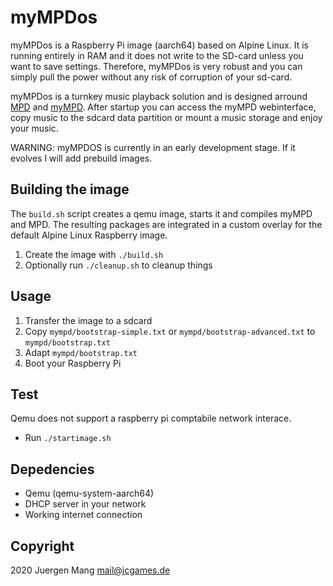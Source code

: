 # myMPDos

myMPDos is a Raspberry Pi image (aarch64) based on Alpine Linux. It is running entirely in RAM and it does not write to the SD-card unless you want to save settings. Therefore, myMPDos is very robust and you can simply pull the power without any risk of corruption of your sd-card.

myMPDos is a turnkey music playback solution and is designed arround [MPD](https://www.musicpd.org/) and [myMPD](https://github.com/jcorporation/myMPD). After startup you can access the myMPD webinterface, copy music to the sdcard data partition or mount a music storage and enjoy your music.

WARNING: myMPDOS is currently in an early development stage. If it evolves I will add prebuild images.

## Building the image

The `build.sh` script creates a qemu image, starts it and compiles myMPD and MPD. The resulting packages are integrated in a custom overlay for the default Alpine Linux Raspberry image.

1. Create the image with `./build.sh`
2. Optionally run `./cleanup.sh` to cleanup things

## Usage

1. Transfer the image to a sdcard
2. Copy `mympd/bootstrap-simple.txt` or `mympd/bootstrap-advanced.txt` to `mympd/bootstrap.txt`
3. Adapt `mympd/bootstrap.txt`
4. Boot your Raspberry Pi

## Test

Qemu does not support a raspberry pi comptabile network interace.

- Run `./startimage.sh`

## Depedencies

- Qemu (qemu-system-aarch64)
- DHCP server in your network
- Working internet connection

## Copyright
2020 Juergen Mang <mail@jcgames.de>
